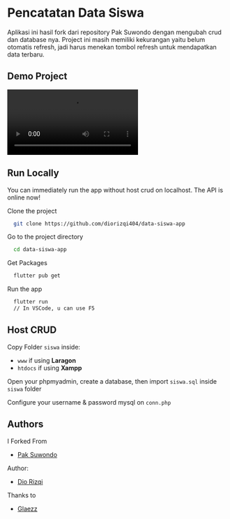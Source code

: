 
# Pencatatan Data Siswa

Aplikasi ini hasil fork dari repository Pak Suwondo dengan mengubah crud dan database nya. Project ini masih memiliki kekurangan yaitu belum otomatis refresh, jadi harus menekan tombol refresh untuk mendapatkan data terbaru.
## Demo Project

![Demo Video](./demo_siswa.mp4)


## Run Locally

You can immediately run the app without host crud on localhost. The API is online now!

Clone the project

```bash
  git clone https://github.com/diorizqi404/data-siswa-app
```

Go to the project directory

```bash
  cd data-siswa-app
```

Get Packages

```bash
  flutter pub get
```

Run the app

```bash
  flutter run
  // In VSCode, u can use F5
```


## Host CRUD

Copy Folder `siswa` inside:
- `www` if using **Laragon**
- `htdocs` if using **Xampp**

Open your phpmyadmin, create a database, then import `siswa.sql` inside `siswa` folder

Configure your username & password mysql on `conn.php`
## Authors
I Forked From
- [Pak Suwondo](https://github.com/suwondo7)

Author:
- [Dio Rizqi](https://github.com/diorizqi404)

Thanks to
- [Glaezz](https://github.com/Glaezz)


